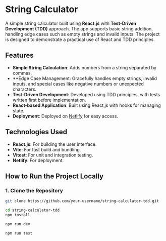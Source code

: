 # String Calculator

A simple string calculator built using **React.js** with **Test-Driven Development (TDD)** approach. The app supports basic string addition, handling edge cases such as empty strings and invalid inputs. The project is designed to demonstrate a practical use of React and TDD principles.

## Features

- **Simple String Calculation**: Adds numbers from a string separated by commas.
- **Edge Case Management: Gracefully handles empty strings, invalid inputs, and special cases like negative numbers or unexpected characters.
- **Test-Driven Development**: Developed using TDD principles, with tests written first before implementation.
- **React-based Application**: Built using React.js with hooks for managing state.
- **Deployment**: Deployed on [Netlify](https://string-calculator-tdd.netlify.app/) for easy access.

## Technologies Used

- **React.js**: For building the user interface.
- **Vite**: For fast build and bundling.
- **Vitest**: For unit and integration testing.
- **Netlify**: For deployment.

## How to Run the Project Locally

### 1. Clone the Repository
```bash
git clone https://github.com/your-username/string-calculator-tdd.git

cd string-calculator-tdd
npm install

npm run dev

npm run test

